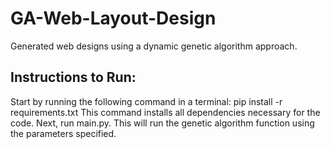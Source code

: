 # GA-Web-Layout-Design
Generated web designs using a dynamic genetic algorithm approach. 
## Instructions to Run: 
Start by running the following command in a terminal: 
pip install -r requirements.txt
This command installs all dependencies necessary for the code. 
Next, run main.py. This will run the genetic algorithm function using the parameters specified. 